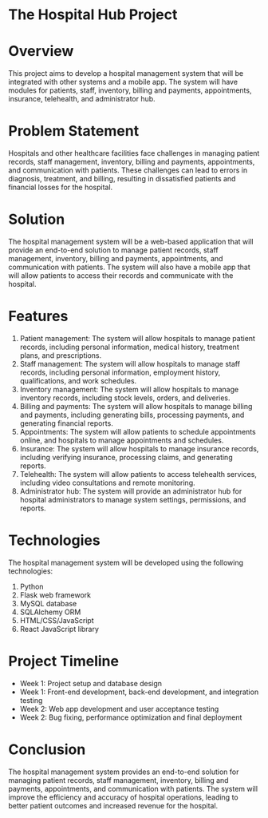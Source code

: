 # The Hospital Hub Project

# Overview
This project aims to develop a hospital management system that will be integrated with other systems and a mobile app. The system will have modules for patients, staff, inventory, billing and payments, appointments, insurance, telehealth, and administrator hub.

# Problem Statement
Hospitals and other healthcare facilities face challenges in managing patient records, staff management, inventory, billing and payments, appointments, and communication with patients. These challenges can lead to errors in diagnosis, treatment, and billing, resulting in dissatisfied patients and financial losses for the hospital.

# Solution
The hospital management system will be a web-based application that will provide an end-to-end solution to manage patient records, staff management, inventory, billing and payments, appointments, and communication with patients. The system will also have a mobile app that will allow patients to access their records and communicate with the hospital.

# Features
1. Patient management: The system will allow hospitals to manage patient records, including personal information, medical history, treatment plans, and prescriptions.
2. Staff management: The system will allow hospitals to manage staff records, including personal information, employment history, qualifications, and work schedules.
3. Inventory management: The system will allow hospitals to manage inventory records, including stock levels, orders, and deliveries.
4. Billing and payments: The system will allow hospitals to manage billing and payments, including generating bills, processing payments, and generating financial reports.
5. Appointments: The system will allow patients to schedule appointments online, and hospitals to manage appointments and schedules.
6. Insurance: The system will allow hospitals to manage insurance records, including verifying insurance, processing claims, and generating reports.
7. Telehealth: The system will allow patients to access telehealth services, including video consultations and remote monitoring.
8. Administrator hub: The system will provide an administrator hub for hospital administrators to manage system settings, permissions, and reports.

# Technologies
The hospital management system will be developed using the following technologies:

1. Python
2. Flask web framework
3. MySQL database
4. SQLAlchemy ORM
5. HTML/CSS/JavaScript
6. React JavaScript library

# Project Timeline
* Week 1: Project setup and database design
* Week 1: Front-end development, back-end development, and integration testing
* Week 2: Web app development and user acceptance testing
* Week 2: Bug fixing, performance optimization and final deployment

# Conclusion
The hospital management system provides an end-to-end solution for managing patient records, staff management, inventory, billing and payments, appointments, and communication with patients. The system will improve the efficiency and accuracy of hospital operations, leading to better patient outcomes and increased revenue for the hospital.



